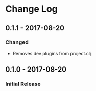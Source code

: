 # Change Log

## 0.1.1 - 2017-08-20
### Changed
- Removes dev plugins from project.clj

## 0.1.0 - 2017-08-20

### Initial Release
